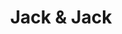 ---
title: Jack & Jack
domain: jackandjackofficial.com/
image: ../images/projects/jackandjack.png
---